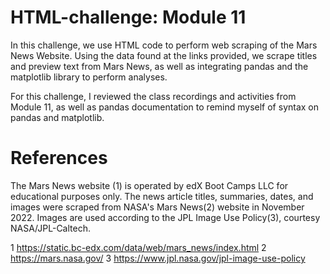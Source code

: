 # HTML-challenge: Module 11
In this challenge, we use HTML code to perform web scraping of the Mars News Website. 
Using the data found at the links provided, we scrape titles and preview text from Mars News, as well as integrating pandas and the matplotlib library to perform analyses.

For this challenge, I reviewed the class recordings and activities from Module 11, as well as pandas documentation to remind myself of syntax on pandas and matplotlib.


# References
The Mars News website (1) is operated by edX Boot Camps LLC for educational purposes only. The news article titles, summaries, dates, and images were scraped from NASA's Mars News(2) website in November 2022. Images are used according to the JPL Image Use Policy(3), courtesy NASA/JPL-Caltech.

1 https://static.bc-edx.com/data/web/mars_news/index.html
2 https://mars.nasa.gov/
3 https://www.jpl.nasa.gov/jpl-image-use-policy
